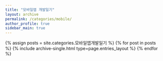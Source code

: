 ```yaml
---
title: "모바일앱 개발일기"
layout: archive
permalink: /categories/mobile/
author_profile: true
sidebar_main: true
---
```



{% assign posts = site.categories.모바일앱개발일기 %}
{% for post in posts %} {% include archive-single.html type=page.entries_layout %} {% endfor %}
